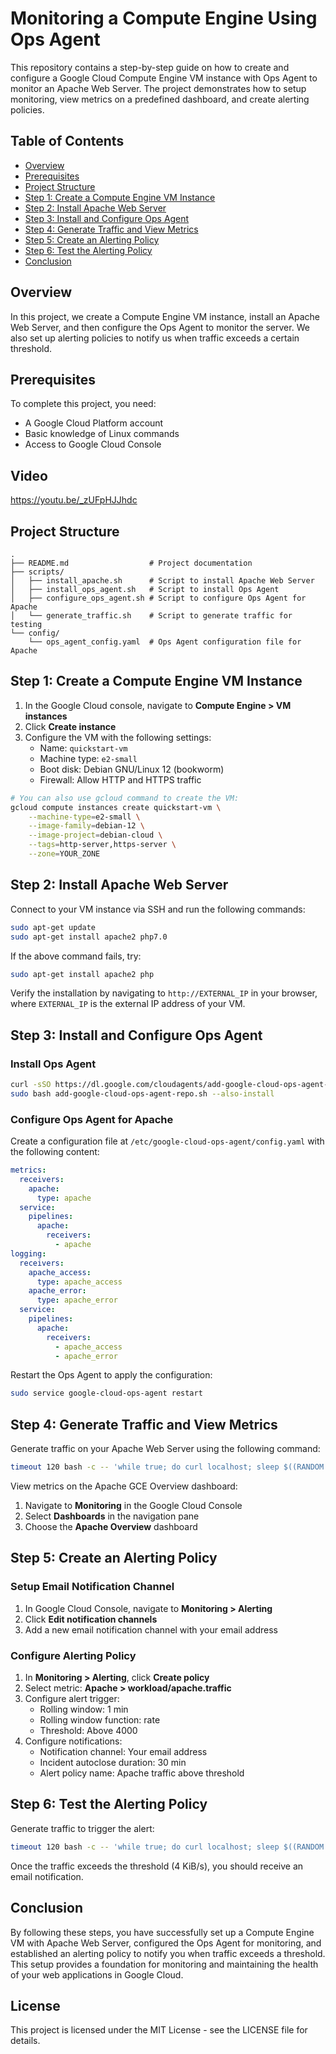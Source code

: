 # Monitoring a Compute Engine Using Ops Agent

This repository contains a step-by-step guide on how to create and configure a Google Cloud Compute Engine VM instance with Ops Agent to monitor an Apache Web Server. The project demonstrates how to setup monitoring, view metrics on a predefined dashboard, and create alerting policies.

## Table of Contents
- [Overview](#overview)
- [Prerequisites](#prerequisites)
- [Project Structure](#project-structure)
- [Step 1: Create a Compute Engine VM Instance](#step-1-create-a-compute-engine-vm-instance)
- [Step 2: Install Apache Web Server](#step-2-install-apache-web-server)
- [Step 3: Install and Configure Ops Agent](#step-3-install-and-configure-ops-agent)
- [Step 4: Generate Traffic and View Metrics](#step-4-generate-traffic-and-view-metrics)
- [Step 5: Create an Alerting Policy](#step-5-create-an-alerting-policy)
- [Step 6: Test the Alerting Policy](#step-6-test-the-alerting-policy)
- [Conclusion](#conclusion)

## Overview

In this project, we create a Compute Engine VM instance, install an Apache Web Server, and then configure the Ops Agent to monitor the server. We also set up alerting policies to notify us when traffic exceeds a certain threshold.

## Prerequisites

To complete this project, you need:
- A Google Cloud Platform account
- Basic knowledge of Linux commands
- Access to Google Cloud Console

## Video

https://youtu.be/_zUFpHJJhdc


## Project Structure

```
.
├── README.md                  # Project documentation
├── scripts/
│   ├── install_apache.sh      # Script to install Apache Web Server
│   ├── install_ops_agent.sh   # Script to install Ops Agent
│   ├── configure_ops_agent.sh # Script to configure Ops Agent for Apache
│   └── generate_traffic.sh    # Script to generate traffic for testing
└── config/
    └── ops_agent_config.yaml  # Ops Agent configuration file for Apache
```

## Step 1: Create a Compute Engine VM Instance

1. In the Google Cloud console, navigate to **Compute Engine > VM instances**
2. Click **Create instance**
3. Configure the VM with the following settings:
   - Name: `quickstart-vm`
   - Machine type: `e2-small`
   - Boot disk: Debian GNU/Linux 12 (bookworm)
   - Firewall: Allow HTTP and HTTPS traffic

```bash
# You can also use gcloud command to create the VM:
gcloud compute instances create quickstart-vm \
    --machine-type=e2-small \
    --image-family=debian-12 \
    --image-project=debian-cloud \
    --tags=http-server,https-server \
    --zone=YOUR_ZONE
```

## Step 2: Install Apache Web Server

Connect to your VM instance via SSH and run the following commands:

```bash
sudo apt-get update
sudo apt-get install apache2 php7.0
```

If the above command fails, try:

```bash
sudo apt-get install apache2 php
```

Verify the installation by navigating to `http://EXTERNAL_IP` in your browser, where `EXTERNAL_IP` is the external IP address of your VM.

## Step 3: Install and Configure Ops Agent

### Install Ops Agent

```bash
curl -sSO https://dl.google.com/cloudagents/add-google-cloud-ops-agent-repo.sh
sudo bash add-google-cloud-ops-agent-repo.sh --also-install
```

### Configure Ops Agent for Apache

Create a configuration file at `/etc/google-cloud-ops-agent/config.yaml` with the following content:

```yaml
metrics:
  receivers:
    apache:
      type: apache
  service:
    pipelines:
      apache:
        receivers:
          - apache
logging:
  receivers:
    apache_access:
      type: apache_access
    apache_error:
      type: apache_error
  service:
    pipelines:
      apache:
        receivers:
          - apache_access
          - apache_error
```

Restart the Ops Agent to apply the configuration:

```bash
sudo service google-cloud-ops-agent restart
```

## Step 4: Generate Traffic and View Metrics

Generate traffic on your Apache Web Server using the following command:

```bash
timeout 120 bash -c -- 'while true; do curl localhost; sleep $((RANDOM % 4)) ; done'
```

View metrics on the Apache GCE Overview dashboard:
1. Navigate to **Monitoring** in the Google Cloud Console
2. Select **Dashboards** in the navigation pane
3. Choose the **Apache Overview** dashboard

## Step 5: Create an Alerting Policy

### Setup Email Notification Channel

1. In Google Cloud Console, navigate to **Monitoring > Alerting**
2. Click **Edit notification channels**
3. Add a new email notification channel with your email address

### Configure Alerting Policy

1. In **Monitoring > Alerting**, click **Create policy**
2. Select metric: **Apache > workload/apache.traffic**
3. Configure alert trigger:
   - Rolling window: 1 min
   - Rolling window function: rate
   - Threshold: Above 4000
4. Configure notifications:
   - Notification channel: Your email address
   - Incident autoclose duration: 30 min
   - Alert policy name: Apache traffic above threshold

## Step 6: Test the Alerting Policy

Generate traffic to trigger the alert:

```bash
timeout 120 bash -c -- 'while true; do curl localhost; sleep $((RANDOM % 4)) ; done'
```

Once the traffic exceeds the threshold (4 KiB/s), you should receive an email notification.

## Conclusion

By following these steps, you have successfully set up a Compute Engine VM with Apache Web Server, configured the Ops Agent for monitoring, and established an alerting policy to notify you when traffic exceeds a threshold. This setup provides a foundation for monitoring and maintaining the health of your web applications in Google Cloud.

## License

This project is licensed under the MIT License - see the LICENSE file for details.
